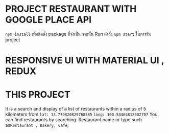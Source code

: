 # PROJECT RESTAURANT WITH GOOGLE PLACE API

 `npm install` เพื่อติดตั้ง package ที่จำเป็น จากนั้น Run คำสั่ง `npm start`
ในการรัน project

# RESPONSIVE UI WITH MATERIAL UI , REDUX

# THIS PROJECT
It is a search and display of a list of restaurants within a radius of 5 kilometers from 
`lat: 13.779820829768585` `long: 100.54464812602707`
You can find restaurants by searching. Restaurant name or type such as`Restaurant , Bakery, Cafe`;
